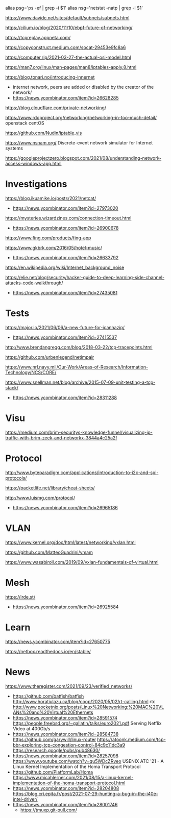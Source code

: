 alias psg='ps -ef | grep -i $1'
alias nsg='netstat -natp | grep -i $1'

https://www.davidc.net/sites/default/subnets/subnets.html

https://cilium.io/blog/2020/11/10/ebpf-future-of-networking/

https://tcpreplay.appneta.com/

https://copyconstruct.medium.com/socat-29453e9fc8a6

https://computer.rip/2021-03-27-the-actual-osi-model.html

https://man7.org/linux/man-pages/man8/iptables-apply.8.html


https://blog.tonari.no/introducing-innernet
  * internet network, peers are added or disabled by the creator of the network/
  * https://news.ycombinator.com/item?id=26628285

https://blog.cloudflare.com/private-networking/

https://www.rdoproject.org/networking/networking-in-too-much-detail/ openstack centOS

https://github.com/Nudin/iptable_vis

https://www.nsnam.org/ Discrete-event network simulator for Internet systems

https://googleprojectzero.blogspot.com/2021/08/understanding-network-access-windows-app.html

# Investigations

https://blog.ikuamike.io/posts/2021/netcat/
* https://news.ycombinator.com/item?id=27973020

https://mysteries.wizardzines.com/connection-timeout.html
* https://news.ycombinator.com/item?id=26900678

https://www.fing.com/products/fing-app

https://www.gkbrk.com/2016/05/hotel-music/
*  https://news.ycombinator.com/item?id=26633792

https://en.wikipedia.org/wiki/Internet_background_noise

https://elie.net/blog/security/hacker-guide-to-deep-learning-side-channel-attacks-code-walkthrough/
* https://news.ycombinator.com/item?id=27435081



# Tests
https://major.io/2021/06/06/a-new-future-for-icanhazip/
* https://news.ycombinator.com/item?id=27415537

http://www.brendangregg.com/blog/2018-03-22/tcp-tracepoints.html

https://github.com/urbenlegend/netimpair

https://www.nrl.navy.mil/Our-Work/Areas-of-Research/Information-Technology/NCS/CORE/

https://www.snellman.net/blog/archive/2015-07-09-unit-testing-a-tcp-stack/
* https://news.ycombinator.com/item?id=28311288

# Visu
https://medium.com/brim-securitys-knowledge-funnel/visualizing-ip-traffic-with-brim-zeek-and-networkx-3844a4c25a2f

# Protocol
http://www.byteparadigm.com/applications/introduction-to-i2c-and-spi-protocols/

https://packetlife.net/library/cheat-sheets/

http://www.luismg.com/protocol/
* https://news.ycombinator.com/item?id=26965186

# VLAN
https://www.kernel.org/doc/html/latest/networking/vxlan.html

https://github.com/MatteoGuadrini/vmam

https://www.wasabiroll.com/2019/09/vxlan-fundamentals-of-virtual.html

# Mesh
https://irde.st/
* https://news.ycombinator.com/item?id=26925584

# Learn
https://news.ycombinator.com/item?id=27650775

https://netbox.readthedocs.io/en/stable/

# News
https://www.theregister.com/2021/09/23/verified_networks/
* https://github.com/batfish/batfish
http://www.horatiulazu.ca/blog/coop/2020/05/02/rt-calling.html rtc
http://www.pocketnix.org/posts/Linux%20Networking:%20MAC%20VLANs%20and%20Virtual%20Ethernets
* https://news.ycombinator.com/item?id=28591574
https://people.freebsd.org/~gallatin/talks/euro2021.pdf Serving Netflix Video at 400Gb/s
* https://news.ycombinator.com/item?id=28584738
https://github.com/garywill/linux-router
https://atoonk.medium.com/tcp-bbr-exploring-tcp-congestion-control-84c9c11dc3a9
https://research.google/pubs/pub48630/
* https://news.ycombinator.com/item?id=28257098
https://www.youtube.com/watch?v=qu5WDcZRveo USENIX ATC '21 - A Linux Kernel Implementation of the Homa Transport Protocol
* https://github.com/PlatformLab/Homa
https://www.micahlerner.com/2021/08/15/a-linux-kernel-implementation-of-the-homa-transport-protocol.html
* https://news.ycombinator.com/item?id=28204808
https://blog.cri.epita.fr/post/2021-07-29-hunting-a-bug-in-the-i40e-intel-driver/
* https://news.ycombinator.com/item?id=28001746
  * https://tmuxp.git-pull.com/



